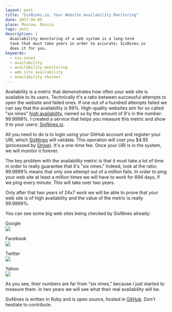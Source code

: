 ```yaml
---
layout: post
title: "SixNines.io, Your Website Availability Monitoring"
date: 2017-04-05
place: Moscow, Russia
tags: pets
description: |
  Availability monitoring of a web system is a long-term
  task that must take years in order to accurate; SixNines.io
  does it for you.
keywords:
  - six nines
  - availability
  - availability monitoring
  - web site availability
  - availability checker
---
```


Availability is a metric that demonstrates how often your web site
is available to its users. Technically it's a ratio between successful
attempts to open the website and failed ones. If one out of a hundred
attempts failed we can say that the availability is 99%. High-quality
websites aim for so called "six nines"
[high availability](https://en.wikipedia.org/wiki/High_availability), named so by the
amount of 9's in the number: 99.9999%. I created a service that helps
you measure this metric and show it to your users:
[SixNines.io](http://www.sixnines.io).

<!--more-->

All you need to do is to login using your GitHub account and register
your URI, which [SixNines](http://www.sixnines.io) will validate. This operation will cost you
$4.95 (processed by [Stripe](https://www.stripe.com)). It's a one-time fee. Once your URI is in the system, we will
monitor it forever.

The key problem with the availability metric is that it must take
a lot of time in order to really guarantee that it's "six nines."
Indeed, look at the ratio: 99.9999% means that only one attempt
out of a _million_ fails. In order to ping your web site at least a million
times we will have to work for 694 days, if we ping every minute. This
will take over two years.

Only after that two years of 24x7 work we will be able to prove that
your web site is of high availability and the value of the metric is
really 99.9999%.

You can see some big web sites being checked by SixNines already:

Google<br/>
<a href="http://www.sixnines.io/h/4739"><img src="http://www.sixnines.io/b/4739"/></a>

Facebook<br/>
<a href="http://www.sixnines.io/h/e203"><img src="http://www.sixnines.io/b/e203"/></a>

Twitter<br/>
<a href="http://www.sixnines.io/h/cd52"><img src="http://www.sixnines.io/b/cd52"/></a>

Yahoo<br/>
<a href="http://www.sixnines.io/h/63d1"><img src="http://www.sixnines.io/b/63d1"/></a>

As you see, their numbers are far from "six nines," because I just started
to measure them. In two years we will see what their real availability will be.

SixNines is written in Ruby and is open source, hosted in
[GitHub](https://github.com/yegor256/sixnines). Don't hesitate to contribute.

